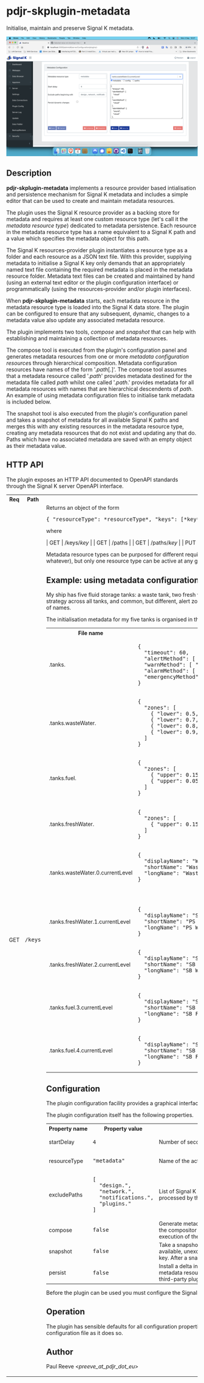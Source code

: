 # pdjr-skplugin-metadata

Initialise, maintain and preserve Signal K metadata.

![screenhot.png](./resources/screenshot.png)

## Description

__pdjr-skplugin-metadata__ implements a resource provider based
intialisation and persistence mechanism for Signal K metadata and
includes a simple editor that can be used to create and maintain
metadata resources.

The plugin uses the Signal K resource provider as a backing store for
metadata and requires at least one custom resource type (let's call it
the *metadata resource type*) dedicated to metadata persistence.
Each resource in the metadata resource type has a name equivalent to a
Signal K path and a value which specifies the metadata object for this
path.

The Signal K resources-provider plugin instantiates a resource type as
a folder and each resource as a JSON text file.
With this provider, supplying metadata to initialise a Signal K key only
demands that an appropriately named text file containing the required
metadata is placed in the metadata resource folder.
Metadata text files can be created and maintained by hand (using an
external text editor or the plugin configuration interface)
or programmatically (using the resources-provider and/or plugin
interfaces).

When __pdjr-skplugin-metadata__ starts, each metadata resource in the
metadata resource type is loaded into the Signal K data store.
The plugin can be configured to ensure that any subsequent, dynamic,
changes to a metadata value also update any associated metadata
resource.

The plugin implements two tools, *compose* and *snapshot* that can
help with establishing and maintaining a collection of metadata
resources.

The compose tool is executed from the plugin's configuration panel and
generates metadata resources from one or more *metadata configuration
resource*s through hierarchical composition.
Metadata configuration resources have names of the form '.*path*[.]'.
The compose tool assumes that a metadata resource called '.*path*'
provides metadata destined for the metadata file called *path* whilst
one called '.*path*.' provides metadata for all metadata resources with
names that are hierarchical descendents of *path*.
An example of using metadata configuration files to initialise tank
metadata is included below.

The snapshot tool is also executed from the plugin's configuration
panel and takes a snapshot of metadata for all available Signal K
paths and merges this with any existing resources in the metadata
resource type, creating any metadata resources that do not exist and
updating any that do.
Paths which have no associated metadata are saved with an empty object
as their metadata value.

## HTTP API

The plugin exposes an HTTP API documented to OpenAPI standards through
the Signal K server OpenAPI interface.

<table>
<tr><th>Req</th><th>Path</th><th>Description</th></tr>
<tr>
<td>GET</td>
<td><pre>/keys</pre></td>
<td>
Returns an object of the form
<pre>{ "resourceType": *resourceType*, "keys": [*key*] }</pre> where

| GET | /keys/*key* |
| GET | /paths |
| GET | /paths/*key* |
| PUT | /keys/*key* |
| PUT | /compose |
| PUT | /snapshot |


Metadata resource types can be purposed for different requirements
(configuration, snapshotting, prototyping, multi-language support,
whatever), but only one resource type can be active at any given
time.

## Example: using metadata configuration files

My ship has five fluid storage tanks: a waste tank, two fresh water
tanks and two fuel tanks.
I want to support a common alarm annunciation strategy across all
tanks, and common, but different, alert zones for each of the
different fluid types.
Each tank has its own unique collection of names.

The initialisation metadata for my five tanks is organised in the
following way.

<table width='100%'>
<tr><th>File name</th><th>File content</th></tr>
<tr>
<td>.tanks.</td>
<td><pre>
{
  "timeout": 60,
  "alertMethod": [ "visual" ],
  "warnMethod": [ "visual" ],
  "alarmMethod": [ "sound", "visual" ],
  "emergencyMethod": [ "sound", "visual" ]
}
</pre></td>
</tr>
<tr>
<td>.tanks.wasteWater.</td>
<td><pre>
{
  "zones": [
    { "lower": 0.5, "state": "alert", "message": "Waste level above 50%" },
    { "lower": 0.7, "state": "warn", "message": "Waste level above 70%" },
    { "lower": 0.8, "state": "alarm", "message": "Waste level above 80%" },
    { "lower": 0.9, "state": "emergency", "message": "Waste level above 90%" }
  ]
}
</pre></td>
</tr>
<tr>
<td>.tanks.fuel.</td>
<td><pre>
{
  "zones": [
    { "upper": 0.15, "state": "alert", "message": "Fuel level below 15%" },
    { "upper": 0.05, "state": "alert", "message": "Fuel level below 5%" }
  ]
}
</pre></td>
</tr>
<tr>
<td>.tanks.freshWater.</td>
<td><pre>
{
  "zones": [
    { "upper": 0.15, "state": "alert", "message": "Fresh water level below 15%" }
  ]
}
</pre></td>
</tr>
<tr>
<td>.tanks.wasteWater.0.currentLevel</td>
<td><pre>
{
  "displayName": "Waste Tank",
  "shortName": "Waste Tank",
  "longName": "Waste Tank (0)"
}

</pre></td>
</tr>
<tr>
<td>.tanks.freshWater.1.currentLevel</td>
<td><pre>
{
  "displayName": "SB Water Tank",
  "shortName": "PS Water Tank",
  "longName": "PS Water Tank (1)"
}
</pre></td>
</tr>
<tr>
<td>.tanks.freshWater.2.currentLevel</td>
<td><pre>
{
  "displayName": "SB Water Tank",
  "shortName": "SB Water Tank",
  "longName": "SB Water Tank (2)"
}
</pre></td>
</tr>
<tr>
<td>.tanks.fuel.3.currentLevel</td>
<td><pre>
{
  "displayName": "SB Fuel Tank",
  "shortName": "SB Fuel Tank",
  "longName": "SB Fuel Tank (3)"
}
</pre></td>
</tr>
<tr>
<td>.tanks.fuel.4.currentLevel</td>
<td><pre>
{
  "displayName": "SB Fuel Tank",
  "shortName": "SB Fuel Tank",
  "longName": "SB Fuel Tank (4)"
}
</pre></td>
</tr>
</table>

## Configuration

The plugin configuration facility provides a graphical interface which
supports plugin configuration and metadata editing.





The plugin configuration itself has the following properties.

<table width="100%">
<tr>
<th>Property&nbsp;name</th>
<th>Property&nbsp;value</th>
<th>Description</th>
</tr>
<tr>
<td>startDelay</td>
<td><pre>4</pre></td>
<td>
Number of seconds to delay plugin start (to allow for resource
provider initialisation).
Optional.
</td>
</tr>
<tr>
<td>resourceType</td>
<td><pre>"metadata"</pre></td>
<td>
Name of the active custom resource type.
Optional.
</td>
</tr>
<tr>
<td>excludePaths</td>
<td><pre>
[
  "design.",
  "network.",
  "notifications.",
  "plugins."
]
</pre></td>
<td>
List of Signal K pathnames or pathname prefixes specifying keys which
should not be processed by the plugin.
Optional.
</td>
</tr>
<tr>
<td>compose</td>
<td><pre>false</pre></td>
<td>
Generate metadata files from metadata configuration files.
Setting this property to true triggers the compositor to build a new
or restore a previously configured metadata collection.
After execution of the compositor the compose property is reset to
false.
Optional.
</td>
</tr>
<tr>
<td>snapshot</td>
<td><pre>false</pre></td>
<td>
Take a snapshot of the Signal K metadata state.
If true, the plugin will wait until the number of available,
unexcluded, data paths becomes stable before saving metadata values for
every key.
After a snapshot has been taken, the snaphot property is reset to false.
Optional.
</td>
</tr>
<tr>
<td>persist</td>
<td><pre>false</pre></td>
<td>
Install a delta input handler to intercept real-time metadata updates
and persist them to the metadata resource type.
The use of this option allows metadata injected into Signal K by a
third-party plugin to persisted in the metadata repository.
Optional.
</td>
</td>
</tr>
</table>

Before the plugin can be used you must configure the Signal K resource
provider so that it supports the metadata custom resource type.

## Operation

The plugin has sensible defaults for all configuration properties and
will start immediately after installation, creating a default plugin
configuration file as it does so.

## Author

Paul Reeve <*preeve_at_pdjr_dot_eu*>
